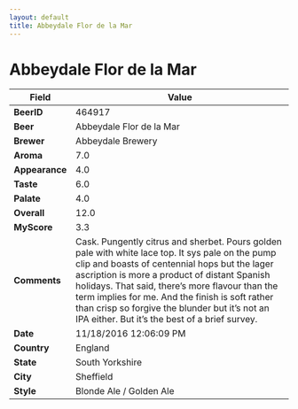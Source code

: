 ```yaml
---
layout: default
title: Abbeydale Flor de la Mar
---
```


# Abbeydale Flor de la Mar

| Field         | Value     |
|---------------|-----------|
| **BeerID** | 464917 |
| **Beer** | Abbeydale Flor de la Mar |
| **Brewer** | Abbeydale Brewery |
| **Aroma** | 7.0 |
| **Appearance** | 4.0 |
| **Taste** | 6.0 |
| **Palate** | 4.0 |
| **Overall** | 12.0 |
| **MyScore** | 3.3 |
| **Comments** | Cask. Pungently citrus and sherbet. Pours golden pale with white lace top. It sys pale on the pump clip and boasts of centennial hops but the lager ascription is more a product of distant Spanish holidays. That said, there’s more flavour than the term implies for me. And the finish is soft rather than crisp so forgive the blunder but it’s not an IPA either. But it’s the best of a brief survey. |
| **Date** | 11/18/2016 12:06:09 PM |
| **Country** | England |
| **State** | South Yorkshire |
| **City** | Sheffield |
| **Style** | Blonde Ale / Golden Ale |
